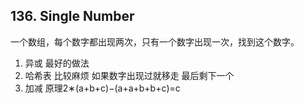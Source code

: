 ## 136. Single Number
一个数组，每个数字都出现两次，只有一个数字出现一次，找到这个数字。
1. 异或 最好的做法
2. 哈希表 比较麻烦 如果数字出现过就移走 最后剩下一个
3. 加减 原理2∗(a+b+c)−(a+a+b+b+c)=c